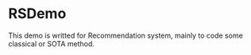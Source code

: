 # RSDemo
This demo is writted for Recommendation system, mainly to code some classical or SOTA method.
